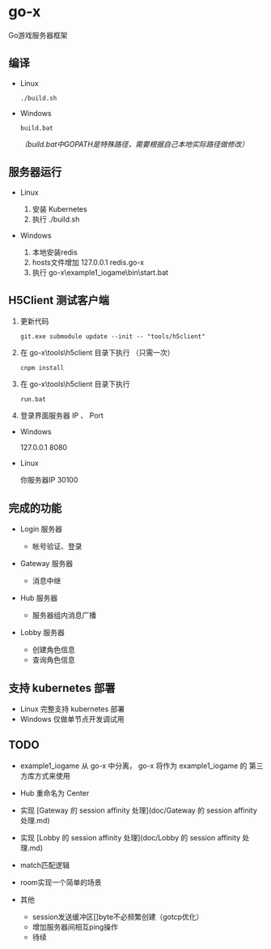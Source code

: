 # go-x

Go游戏服务器框架

## 编译

- Linux

  ```shell
  ./build.sh
  ```

- Windows

  ```shell
  build.bat
  ```

  _（build.bat中GOPATH是特殊路径，需要根据自己本地实际路径做修改）_


## 服务器运行

- Linux

  1. 安装 Kubernetes
  2. 执行 ./build.sh


- Windows

  1. 本地安装redis
  2. hosts文件增加 127.0.0.1 redis.go-x
  3. 执行 go-x\\example1_iogame\\bin\\start.bat


## H5Client 测试客户端

1. 更新代码

    ```shell
    git.exe submodule update --init -- "tools/h5client"
    ```

2. 在 go-x\\tools\\h5client 目录下执行 （只需一次）

    ```shell
    cnpm install
    ```

3. 在 go-x\\tools\\h5client 目录下执行

    ```shell
    run.bat
    ```

4. 登录界面服务器 IP 、 Port

  - Windows

    127.0.0.1 8080

  - Linux

    你服务器IP 30100



## 完成的功能

- Login 服务器

  - 帐号验证、登录


- Gateway 服务器

  - 消息中继


- Hub 服务器

  - 服务器组内消息广播


- Lobby 服务器

  - 创建角色信息
  - 查询角色信息


## 支持 kubernetes 部署

- Linux 完整支持 kubernetes 部署
- Windows 仅做单节点开发调试用

## TODO

- example1_iogame 从 go-x 中分离， go-x 将作为 example1_iogame 的 第三方库方式来使用

- Hub 重命名为 Center

- 实现 [Gateway 的 session affinity 处理](doc/Gateway 的 session affinity 处理.md)

- 实现 [Lobby 的 session affinity 处理](doc/Lobby 的 session affinity 处理.md)

- match匹配逻辑

- room实现一个简单的场景

- 其他

  - session发送缓冲区[]byte不必频繁创建（gotcp优化）
  - 增加服务器间相互ping操作
  - 待续
